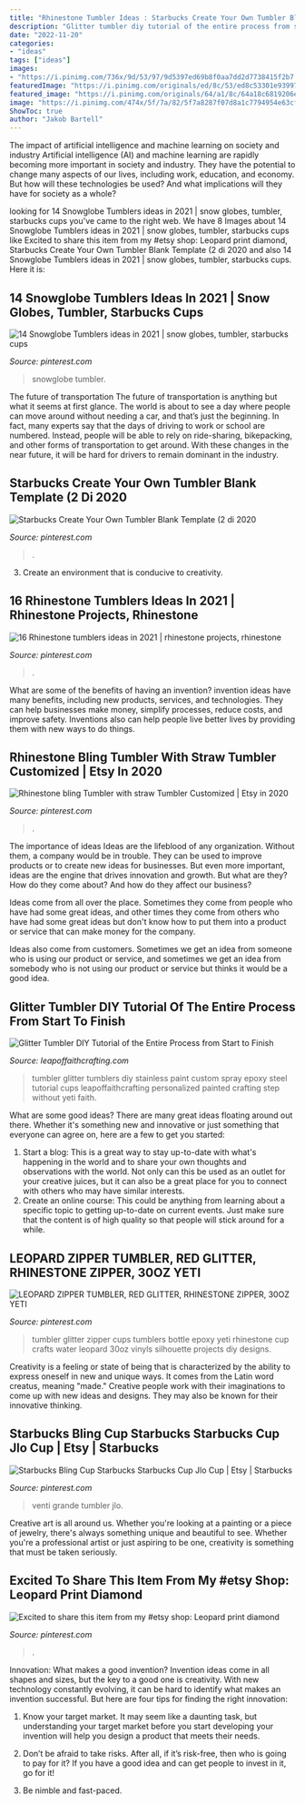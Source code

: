 ```yaml
---
title: "Rhinestone Tumbler Ideas : Starbucks Create Your Own Tumbler Blank Template (2 Di 2020"
description: "Glitter tumbler diy tutorial of the entire process from start to finish"
date: "2022-11-20"
categories:
- "ideas"
tags: ["ideas"]
images:
- "https://i.pinimg.com/736x/9d/53/97/9d5397ed69b8f0aa7dd2d7738415f2b7.jpg"
featuredImage: "https://i.pinimg.com/originals/ed/8c/53/ed8c53301e9399798c0c394b42bfe2cf.jpg"
featured_image: "https://i.pinimg.com/originals/64/a1/8c/64a18c6819206efa4ea8276b38750f57.png"
image: "https://i.pinimg.com/474x/5f/7a/82/5f7a8287f07d8a1c7794954e63cfa0c1.jpg"
ShowToc: true
author: "Jakob Bartell"
---
```



The impact of artificial intelligence and machine learning on society and industry
Artificial intelligence (AI) and machine learning are rapidly becoming more important in society and industry. They have the potential to change many aspects of our lives, including work, education, and economy. But how will these technologies be used? And what implications will they have for society as a whole?

	

		
looking for 14 Snowglobe Tumblers ideas in 2021 | snow globes, tumbler, starbucks cups you've came to the right web. We have 8 Images about 14 Snowglobe Tumblers ideas in 2021 | snow globes, tumbler, starbucks cups like Excited to share this item from my #etsy shop: Leopard print diamond, Starbucks Create Your Own Tumbler Blank Template (2 di 2020 and also 14 Snowglobe Tumblers ideas in 2021 | snow globes, tumbler, starbucks cups. Here it is:
		
    
## 14 Snowglobe Tumblers Ideas In 2021 | Snow Globes, Tumbler, Starbucks Cups

<img loading=lazy src="https://i.pinimg.com/474x/9f/65/55/9f6555e89aa863161eec23aeb2375971.jpg" onerror="this.onerror=null;this.src='https://tse1.mm.bing.net/th?id=OIP.lnz18iQkxHBwNQwWvbDLlAAAAA&amp;pid=15.1';" alt="14 Snowglobe Tumblers ideas in 2021 | snow globes, tumbler, starbucks cups">

_Source: pinterest.com_

>snowglobe tumbler. 

	

The future of transportation
The future of transportation is anything but what it seems at first glance. The world is about to see a day where people can move around without needing a car, and that’s just the beginning. In fact, many experts say that the days of driving to work or school are numbered. Instead, people will be able to rely on ride-sharing, bikepacking, and other forms of transportation to get around. With these changes in the near future, it will be hard for drivers to remain dominant in the industry.

    
## Starbucks Create Your Own Tumbler Blank Template (2 Di 2020

<img loading=lazy src="https://i.pinimg.com/originals/64/a1/8c/64a18c6819206efa4ea8276b38750f57.png" onerror="this.onerror=null;this.src='https://tse1.mm.bing.net/th?id=OIP.TkWqAhIYoM335KM-ItJ-8gHaEq&amp;pid=15.1';" alt="Starbucks Create Your Own Tumbler Blank Template (2 di 2020">

_Source: pinterest.com_

>. 

	

3. Create an environment that is conducive to creativity.

    
## 16 Rhinestone Tumblers Ideas In 2021 | Rhinestone Projects, Rhinestone

<img loading=lazy src="https://i.pinimg.com/474x/5f/7a/82/5f7a8287f07d8a1c7794954e63cfa0c1.jpg" onerror="this.onerror=null;this.src='https://tse4.mm.bing.net/th?id=OIP.oY8N5NlPW1Jmfu7wtlrWIQAAAA&amp;pid=15.1';" alt="16 Rhinestone tumblers ideas in 2021 | rhinestone projects, rhinestone">

_Source: pinterest.com_

>. 

	

What are some of the benefits of having an invention?
invention ideas have many benefits, including new products, services, and technologies. They can help businesses make money, simplify processes, reduce costs, and improve safety. Inventions also can help people live better lives by providing them with new ways to do things.

    
## Rhinestone Bling Tumbler With Straw Tumbler Customized | Etsy In 2020

<img loading=lazy src="https://i.pinimg.com/736x/9d/53/97/9d5397ed69b8f0aa7dd2d7738415f2b7.jpg" onerror="this.onerror=null;this.src='https://tse2.mm.bing.net/th?id=OIP.QWPx27FqK5Gs8zsFDQYvoQHaNK&amp;pid=15.1';" alt="Rhinestone bling Tumbler with straw Tumbler Customized | Etsy in 2020">

_Source: pinterest.com_

>. 

	

The importance of ideas
Ideas are the lifeblood of any organization. Without them, a company would be in trouble. They can be used to improve products or to create new ideas for businesses. But even more important, ideas are the engine that drives innovation and growth.
But what are they? How do they come about? And how do they affect our business?

Ideas come from all over the place. Sometimes they come from people who have had some great ideas, and other times they come from others who have had some great ideas but don't know how to put them into a product or service that can make money for the company.

Ideas also come from customers. Sometimes we get an idea from someone who is using our product or service, and sometimes we get an idea from somebody who is not using our product or service but thinks it would be a good idea.

    
## Glitter Tumbler DIY Tutorial Of The Entire Process From Start To Finish

<img loading=lazy src="https://leapoffaithcrafting.com/wp-content/uploads/2018/02/glitter-tumbler-diy-31-720x720.jpg" onerror="this.onerror=null;this.src='https://tse3.mm.bing.net/th?id=OIP.Lhw5a88cN1R5D-jMKBBxPgHaHa&amp;pid=15.1';" alt="Glitter Tumbler DIY Tutorial of the Entire Process from Start to Finish">

_Source: leapoffaithcrafting.com_

>tumbler glitter tumblers diy stainless paint custom spray epoxy steel tutorial cups leapoffaithcrafting personalized painted crafting step without yeti faith. 

	

What are some good ideas?
There are many great ideas floating around out there. Whether it's something new and innovative or just something that everyone can agree on, here are a few to get you started: 
1. Start a blog: This is a great way to stay up-to-date with what's happening in the world and to share your own thoughts and observations with the world. Not only can this be used as an outlet for your creative juices, but it can also be a great place for you to connect with others who may have similar interests. 
2. Create an online course: This could be anything from learning about a specific topic to getting up-to-date on current events. Just make sure that the content is of high quality so that people will stick around for a while. 

    
## LEOPARD ZIPPER TUMBLER, RED GLITTER, RHINESTONE ZIPPER, 30OZ YETI

<img loading=lazy src="https://i.pinimg.com/originals/82/85/dc/8285dcccb195d96861adc9c0043022fe.jpg" onerror="this.onerror=null;this.src='https://tse2.mm.bing.net/th?id=OIP.Wknd-5PCaEwXCtIKgudxdQHaHa&amp;pid=15.1';" alt="LEOPARD ZIPPER TUMBLER, RED GLITTER, RHINESTONE ZIPPER, 30OZ YETI">

_Source: pinterest.com_

>tumbler glitter zipper cups tumblers bottle epoxy yeti rhinestone cup crafts water leopard 30oz vinyls silhouette projects diy designs. 

	

Creativity is a feeling or state of being that is characterized by the ability to express oneself in new and unique ways. It comes from the Latin word creatus, meaning "made." Creative people work with their imaginations to come up with new ideas and designs. They may also be known for their innovative thinking.

    
## Starbucks Bling Cup Starbucks Starbucks Cup Jlo Cup | Etsy | Starbucks

<img loading=lazy src="https://i.pinimg.com/736x/88/88/a8/8888a8397e3ca026539f8c01a587fa12.jpg" onerror="this.onerror=null;this.src='https://tse4.mm.bing.net/th?id=OIP.B9owzPgeGbDwCneApD-sDwHaOM&amp;pid=15.1';" alt="Starbucks Bling Cup Starbucks Starbucks Cup Jlo Cup | Etsy | Starbucks">

_Source: pinterest.com_

>venti grande tumbler jlo. 

	

Creative art is all around us. Whether you're looking at a painting or a piece of jewelry, there's always something unique and beautiful to see. Whether you're a professional artist or just aspiring to be one, creativity is something that must be taken seriously.

    
## Excited To Share This Item From My #etsy Shop: Leopard Print Diamond

<img loading=lazy src="https://i.pinimg.com/originals/ed/8c/53/ed8c53301e9399798c0c394b42bfe2cf.jpg" onerror="this.onerror=null;this.src='https://tse2.mm.bing.net/th?id=OIP.rEjPHTBODjElqciXX6UOfAHaHa&amp;pid=15.1';" alt="Excited to share this item from my #etsy shop: Leopard print diamond">

_Source: pinterest.com_

>. 

	

Innovation: What makes a good invention?
Invention ideas come in all shapes and sizes, but the key to a good one is creativity. With new technology constantly evolving, it can be hard to identify what makes an invention successful. But here are four tips for finding the right innovation:
1. Know your target market. It may seem like a daunting task, but understanding your target market before you start developing your invention will help you design a product that meets their needs.

2. Don’t be afraid to take risks. After all, if it’s risk-free, then who is going to pay for it? If you have a good idea and can get people to invest in it, go for it!
3. Be nimble and fast-paced.

